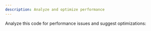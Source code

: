 ```yaml
---
description: Analyze and optimize performance
---
```


Analyze this code for performance issues and suggest optimizations:
